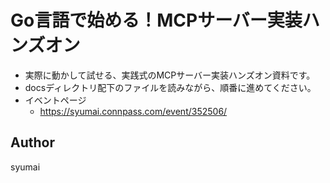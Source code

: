 # Go言語で始める！MCPサーバー実装ハンズオン

* 実際に動かして試せる、実践式のMCPサーバー実装ハンズオン資料です。
* docsディレクトリ配下のファイルを読みながら、順番に進めてください。
* イベントページ
  - https://syumai.connpass.com/event/352506/

## Author

syumai
